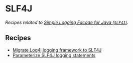 # SLF4J

_Recipes related to [Simple Logging Facade for Java (`SLF4J`)](http://www.slf4j.org/)._

## Recipes

* [Migrate Log4j logging framework to SLF4J](/reference/recipes/java/logging/slf4j/log4jtoslf4j)
* [Parameterize SLF4J logging statements](/reference/recipes/java/logging/slf4j/parameterizedlogging)



